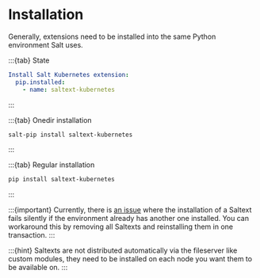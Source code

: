 # Installation

Generally, extensions need to be installed into the same Python environment Salt uses.

:::{tab} State
```yaml
Install Salt Kubernetes extension:
  pip.installed:
    - name: saltext-kubernetes
```
:::

:::{tab} Onedir installation
```bash
salt-pip install saltext-kubernetes
```
:::

:::{tab} Regular installation
```bash
pip install saltext-kubernetes
```
:::

:::{important}
Currently, there is [an issue][issue-second-saltext] where the installation of a Saltext fails silently
if the environment already has another one installed. You can workaround this by
removing all Saltexts and reinstalling them in one transaction.
:::

:::{hint}
Saltexts are not distributed automatically via the fileserver like custom modules, they need to be installed
on each node you want them to be available on.
:::

[issue-second-saltext]: https://github.com/saltstack/salt/issues/65433
